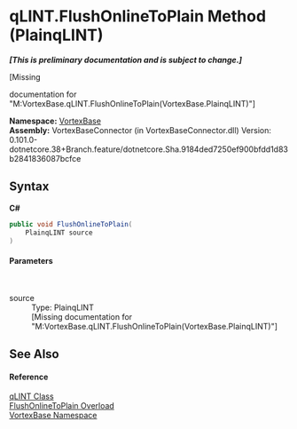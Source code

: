 # qLINT.FlushOnlineToPlain Method (PlainqLINT)
 _**\[This is preliminary documentation and is subject to change.\]**_

\[Missing <summary> documentation for "M:VortexBase.qLINT.FlushOnlineToPlain(VortexBase.PlainqLINT)"\]

**Namespace:**&nbsp;<a href="N_VortexBase.md">VortexBase</a><br />**Assembly:**&nbsp;VortexBaseConnector (in VortexBaseConnector.dll) Version: 0.101.0-dotnetcore.38+Branch.feature/dotnetcore.Sha.9184ded7250ef900bfdd1d83b2841836087bcfce

## Syntax

**C#**<br />
``` C#
public void FlushOnlineToPlain(
	PlainqLINT source
)
```


#### Parameters
&nbsp;<dl><dt>source</dt><dd>Type: PlainqLINT<br />\[Missing <param name="source"/> documentation for "M:VortexBase.qLINT.FlushOnlineToPlain(VortexBase.PlainqLINT)"\]</dd></dl>

## See Also


#### Reference
<a href="T_VortexBase_qLINT.md">qLINT Class</a><br /><a href="Overload_VortexBase_qLINT_FlushOnlineToPlain.md">FlushOnlineToPlain Overload</a><br /><a href="N_VortexBase.md">VortexBase Namespace</a><br />